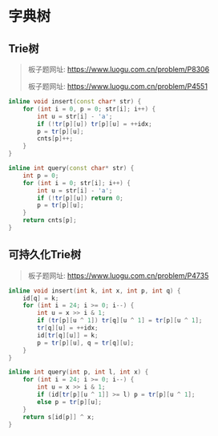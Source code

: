 # 字典树

## Trie树

> 板子题网址: https://www.luogu.com.cn/problem/P8306
>
> 板子题网址: https://www.luogu.com.cn/problem/P4551

```cpp
inline void insert(const char* str) {
    for (int i = 0, p = 0; str[i]; i++) {
        int u = str[i] - 'a';
        if (!tr[p][u]) tr[p][u] = ++idx;
        p = tr[p][u];
        cnts[p]++;
    }
}

inline int query(const char* str) {
    int p = 0;
    for (int i = 0; str[i]; i++) {
        int u = str[i] - 'a';
        if (!tr[p][u]) return 0;
        p = tr[p][u];
    }
    return cnts[p];
}
```

## 可持久化Trie树

> 板子题网址: https://www.luogu.com.cn/problem/P4735

```cpp
inline void insert(int k, int x, int p, int q) {
    id[q] = k;
    for (int i = 24; i >= 0; i--) {
        int u = x >> i & 1;
        if (tr[p][u ^ 1]) tr[q][u ^ 1] = tr[p][u ^ 1];
        tr[q][u] = ++idx;
        id[tr[q][u]] = k;
        p = tr[p][u], q = tr[q][u];
    }
}

inline int query(int p, int l, int x) {
    for (int i = 24; i >= 0; i--) {
        int u = x >> i & 1;
        if (id[tr[p][u ^ 1]] >= l) p = tr[p][u ^ 1];
        else p = tr[p][u];
    }
    return s[id[p]] ^ x;
}
```
